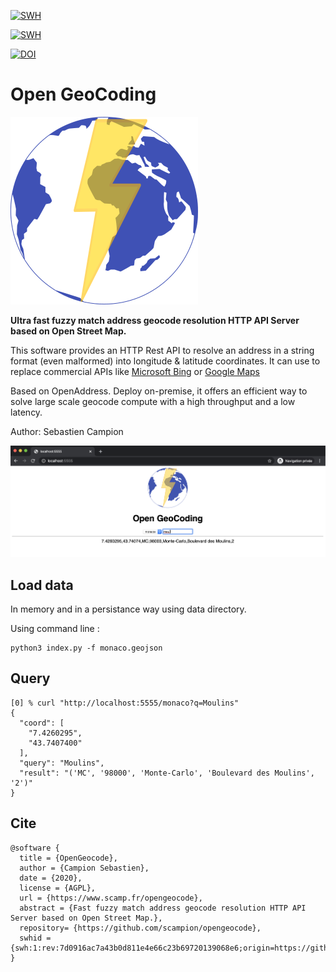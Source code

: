 [![SWH](https://archive.softwareheritage.org/badge/origin/https://github.com/scampion/opengeocode/)](https://archive.softwareheritage.org/browse/origin/?origin_url=https://github.com/scampion/opengeocode)

[![SWH](https://archive.softwareheritage.org/badge/swh:1:rev:7d0916ac7a43b0d811e4e66c23b69720139068e6/)](https://archive.softwareheritage.org/swh:1:rev:7d0916ac7a43b0d811e4e66c23b69720139068e6;origin=https://github.com/scampion/opengeocode;visit=swh:1:snp:48d8937d82bd177e3ce4654705d358e06a8f2895/)

[![DOI](https://zenodo.org/badge/DOI/10.5281/zenodo.4273721.svg)](https://doi.org/10.5281/zenodo.4273721)


Open GeoCoding
==============

![Logo](images/ogc.svg)


**Ultra fast fuzzy match address geocode resolution HTTP API Server based on Open Street Map.**

This software provides an HTTP Rest API to resolve an address in a string format (even malformed)  into longitude & latitude coordinates. 
It can use to replace commercial APIs like [Microsoft Bing](https://www.bing.com/api/maps/sdkrelease/mapcontrol/isdk/searchbyaddress) or [Google Maps](https://developers.google.com/maps/documentation/geocoding/intro)


Based on OpenAddress. Deploy on-premise, it offers an efficient way to solve large scale geocode compute with a high throughput and a low latency.

Author: Sebastien Campion

![Screenshot](images/screenshot.png)


Load data  
---------

In memory and in a persistance way using data directory.

Using command line : 

    python3 index.py -f monaco.geojson

    

Query 
-----

    [0] % curl "http://localhost:5555/monaco?q=Moulins"
    {   
      "coord": [
        "7.4260295",
        "43.7407400"
      ],
      "query": "Moulins",
      "result": "('MC', '98000', 'Monte-Carlo', 'Boulevard des Moulins', '2')"
    }


Cite
----

```
@software {
  title = {OpenGeocode},
  author = {Campion Sebastien},
  date = {2020},
  license = {AGPL},
  url = {https://www.scamp.fr/opengeocode},
  abstract = {Fast fuzzy match address geocode resolution HTTP API Server based on Open Street Map.},
  repository= {https://github.com/scampion/opengeocode},
  swhid = {swh:1:rev:7d0916ac7a43b0d811e4e66c23b69720139068e6;origin=https://github.com/scampion/opengeocode;visit=swh:1:snp:48d8937d82bd177e3ce4654705d358e06a8f2895},
}
```


